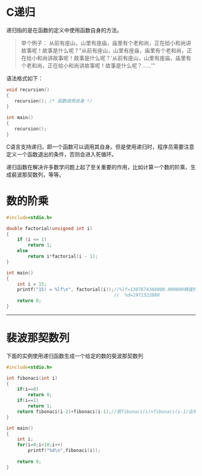 # C递归

递归指的是在函数的定义中使用函数自身的方法。

> 举个例子：
> 从前有座山，山里有座庙，庙里有个老和尚，正在给小和尚讲故事呢！故事是什么呢？"从前有座山，山里有座庙，庙里有个老和尚，正在给小和尚讲故事呢！故事是什么呢？'从前有座山，山里有座庙，庙里有个老和尚，正在给小和尚讲故事呢！故事是什么呢？……'"
>

语法格式如下：

```c
void recursion()
{
   recursion(); /* 函数调用自身 */
}
 
int main()
{
   recursion();
}
```

C语言支持递归，即一个函数可以调用其自身。但是使用递归时，程序员需要注意定义一个函数退出的条件，否则会进入死循环。

递归函数在解决许多数学问题上起了至关重要的作用，比如计算一个数的阶乘、生成裴波那契数列，等等。

# 数的阶乘

```c
#include<stdio.h>

double factorial(unsigned int i)
{
	if (i <= 1)
		return 1;
	else
		return i*factorial(i - 1);
}

int main()
{
	int i = 15;
	printf("15! = %lf\n", factorial(i));//%lf=1307674368000.000000精度的问题
  										//	%d=1971322880
	return 0;
}
```

---

# 裴波那契数列

下面的实例使用递归函数生成一个给定的数的斐波那契数列

```c
#include<stdio.h>

int fibonaci(int i)
{
	if(i==0)
		return 0;
	if(i==1)
		return 1;
	return fibonaci(i-2)+fibonaci(i-1);//若fibonaci(i)+fibonaci(i-1)会死循环
}

int main()
{
	int i;
	for(i=0;i<10;i++)
		printf("%d\n",fibonaci(i));
	
	return 0;
}

```

